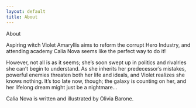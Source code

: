 ```yaml
---
layout: default
title: About
---
```


<div class="pop-up">
    <span>About</span>
</div>

Aspiring witch Violet Amaryllis aims to reform the corrupt Hero Industry, and attending academy Calia Nova seems like the perfect way to do it!

However, not all is as it seems; she’s soon swept up in politics and rivalries she can’t begin to understand. As she inherits her predecessor’s mistakes, powerful enemies threaten both her life and ideals, and Violet realizes she knows nothing. It’s too late now, though; the galaxy is counting on her, and her lifelong dream might just be a nightmare…

Calia Nova is written and illustrated by Olivia Barone.